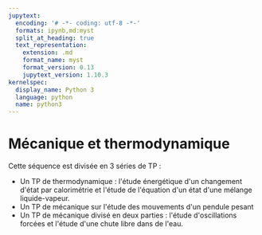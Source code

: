 ```yaml
---
jupytext:
  encoding: '# -*- coding: utf-8 -*-'
  formats: ipynb,md:myst
  split_at_heading: true
  text_representation:
    extension: .md
    format_name: myst
    format_version: 0.13
    jupytext_version: 1.10.3
kernelspec:
  display_name: Python 3
  language: python
  name: python3
---
```


# Mécanique et thermodynamique

Cette séquence est divisée en 3 séries de TP :
* Un TP de thermodynamique : l'étude énergétique d'un changement d'état par calorimétrie et l'étude de l'équation d'un état d'une mélange liquide-vapeur.
* Un TP de mécanique sur l'étude des mouvements d'un pendule pesant
* Un TP de mécanique divisé en deux parties : l'étude d'oscillations forcées et l'étude d'une chute libre dans de l'eau.

